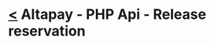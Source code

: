 [<](../index.md) Altapay - PHP Api - Release reservation
=====================================================
